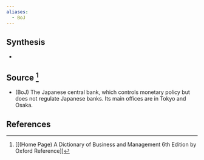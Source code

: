 ```yaml
---
aliases:
  - BoJ
---
```

## Synthesis
- 
## Source [^1]
- (BoJ) The Japanese central bank, which controls monetary policy but does not regulate Japanese banks. Its main offices are in Tokyo and Osaka.
## References

[^1]: [[(Home Page) A Dictionary of Business and Management 6th Edition by Oxford Reference]]